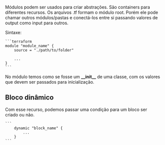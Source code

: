 Módulos podem ser usados para criar abstrações. São containers para diferentes recursos. Os arquivos .tf formam o módulo root. Porém ele pode chamar outros módulos/pastas e conectá-los entre si passando valores de output como input para outros.

Sintaxe: 

    ```terraform
    module "module_name" {
        source = "./path/to/folder"

        ...
    }
    ```

No módulo temos como se fosse um **\_\_init\_\_** de uma classe, com os valores que devem ser passados para inicialização.


## Bloco dinâmico
Com esse recurso, podemos passar uma condição para um bloco ser criado ou não.

    ```
        dynamic "block_name" {
            ...
        }
    ```